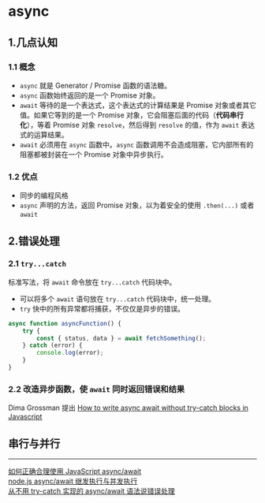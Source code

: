 # async 

## 1.几点认知

### 1.1 概念

- `async` 就是 Generator / Promise 函数的语法糖。
- `async` 函数始终返回的是一个 Promise 对象。
- `await` 等待的是一个表达式，这个表达式的计算结果是 Promise 对象或者其它值。如果它等到的是一个 Promise 对象，它会阻塞后面的代码（**代码串行化**），等着 Promise 对象 `resolve`，然后得到 `resolve` 的值，作为 `await` 表达式的运算结果。
- `await` 必须用在 `async` 函数中。`async` 函数调用不会造成阻塞，它内部所有的阻塞都被封装在一个 Promise 对象中异步执行。

### 1.2 优点

- 同步的编程风格
- `async` 声明的方法，返回 Promise 对象，以为着安全的使用 `.then(...)` 或者 `await`

## 2.错误处理

### 2.1 `try...catch`

标准写法，将 `await` 命令放在 `try...catch` 代码块中。

- 可以将多个 `await` 语句放在 `try...catch` 代码块中，统一处理。
- `try` 快中的所有异常都将捕获，不仅仅是异步的错误。

```javascript
async function asyncFunction() {
    try {
        const { status, data } = await fetchSomething();
    } catch (error) {
        console.log(error);
    }
}
```

### 2.2 改造异步函数，使 `await` 同时返回错误和结果

Dima Grossman 提出 [How to write async await without try-catch blocks in Javascript](https://blog.grossman.io/how-to-write-async-await-without-try-catch-blocks-in-javascript/)

## 串行与并行




***

[如何正确合理使用 JavaScript async/await](https://segmentfault.com/a/1190000017718513#articleHeader2)  
[node.js async/await 继发执行与并发执行](https://www.cnblogs.com/xbblogs/p/8946912.html)  
[从不用 try-catch 实现的 async/await 语法说错误处理](https://segmentfault.com/a/1190000011802045)  
